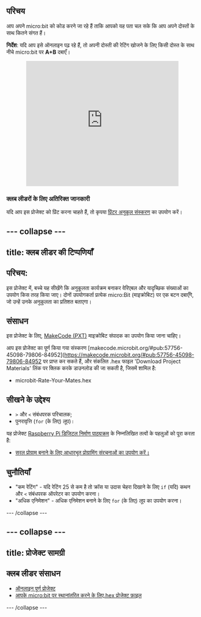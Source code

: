 ## परिचय

आप अपने micro:bit को कोड करने जा रहे हैं ताकि आपको यह पता चल सके कि आप अपने दोस्तों के साथ कितने संगत हैं।

**निर्देश**: यदि आप इसे ऑनलाइन पढ़ रहे हैं, तो अपनी दोस्ती की रेटिंग खोजने के लिए किसी दोस्त के साथ नीचे micro:bit पर **A+B** दबाएँ।

<div class="trinket" style="width:400px;margin: 0 auto;">
<div style="position:relative;height:0;padding-bottom:81.97%;overflow:hidden;"><iframe style="position:absolute;top:0;left:0;width:100%;height:100%;" src="https://makecode.microbit.org/---run?id=_iLDhcVa0K2Fd" allowfullscreen="allowfullscreen" sandbox="allow-popups allow-scripts allow-same-origin" frameborder="0"></iframe></div>
</div>

### क्लब लीडरों के लिए अतिरिक्त जानकारी

यदि आप इस प्रोजेक्ट को प्रिंट करना चाहते हैं, तो कृपया [प्रिंटर अनुकूल संस्करण](https://projects.raspberrypi.org/hi-IN/projects/rate-your-mates/print) का उपयोग करें।

--- collapse ---
---
title: क्लब लीडर की टिप्पणियाँ
---

## परिचय:

इस प्रोजेक्ट में, बच्चे यह सीखेंगे कि अनुकूलता कार्यक्रम बनाकर वेरिएबल और यादृच्छिक संख्याओं का उपयोग किस तरह किया जाए। दोनों उपयोगकर्ता प्रत्येक micro:Bit (माइक्रोबिट) पर एक बटन दबाएँगे, जो उन्हें उनके अनुकूलता का प्रतिशत बताएगा।

## संसाधन

इस प्रोजेक्ट के लिए, [MakeCode (PXT)](http://jumpto.cc/mb-new) माइक्रोबिट संपादक का उपयोग किया जाना चाहिए।

आप इस प्रोजेक्ट का पूर्ण किया गया संस्करण \[makecode.microbit.org/#pub:57756-45098-79806-84952\](https://makecode.microbit.org/#pub:57756-45098-79806-84952 पर प्राप्त कर सकते हैं, और संकलित .hex फाइल 'Download Project Materials' लिंक पर क्लिक करके डाउनलोड की जा सकती है, जिसमें शामिल है:

* microbit-Rate-Your-Mates.hex

## सीखने के उद्देश्य

* `>` और `<` संबंधपरक परिचालक;
* पुनरावृत्ति (`for` (के लिए) लूप)।

यह प्रोजेक्ट [Raspberry Pi डिजिटल निर्माण पाठ्यक्रम](http://rpf.io/curriculum) के निम्नलिखित तत्वों के पहलुओं को पूरा करता है:

* [सरल प्रोग्राम बनाने के लिए आधारभूत प्रोग्रामिंग संरचनाओं का उपयोग करें।](https://www.raspberrypi.org/curriculum/programming/creator)

## चुनौतियाँ

* "कम रेटिंग" - यदि रेटिंग 25 से कम है तो क्रॉस या उदास चेहरा दिखाने के लिए `if` (यदि) कथन और `<` संबंधपरक ऑपरेटर का उपयोग करना।
* "अधिक एनिमेशन" - अधिक एनिमेशन बनाने के लिए `for` (के लिए) लूप का उपयोग करना।

--- /collapse ---

--- collapse ---
---
title: प्रोजेक्ट सामग्री
---

## क्लब लीडर संसाधन

* [ऑनलाइन पूर्ण प्रोजेक्ट](https://makecode.microbit.org/#pub:57756-45098-79806-84952)
* [आपके micro:bit पर स्थानांतरित करने के लिए.hex प्रोजेक्ट फ़ाइल](resources/microbit-Rate-Your-Mates.hex)

--- /collapse ---